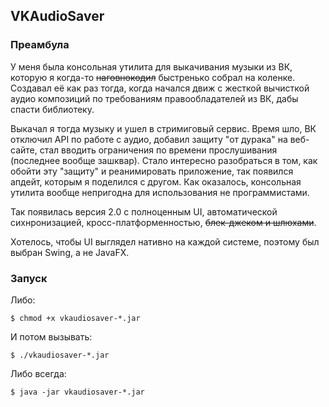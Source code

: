 ## VKAudioSaver

### Преамбула

У меня была консольная утилита для выкачивания музыки из ВК, которую я когда-то ~~наговнокодил~~ 
быстренько собрал на коленке. Создавал её как раз тогда, когда начался движ с жесткой вычисткой аудио 
композиций по требованиям правообладателей из ВК, дабы спасти библиотеку. 

Выкачал я тогда музыку и ушел в стримиговый сервис. Время шло, ВК отключил API по работе с аудио, 
добавил защиту "от дурака" на веб-сайте, стал вводить ограничения по времени прослушивания (последнее вообще зашквар). 
Стало интересно разобраться в том, как обойти эту "защиту" и реанимировать приложение, так появился апдейт, которым я 
поделился с другом. Как оказалось, консольная утилита вообще непригодна для использования не программистами.

Так появилась версия 2.0 с полноценным UI, автоматической сихнронизацией, кросс-платформенностью, 
~~блек-джеком и шлюхами~~.

Хотелось, чтобы UI выглядел нативно на каждой системе, поэтому был выбран Swing, а не JavaFX.

### Запуск

Либо:

```$ chmod +x vkaudiosaver-*.jar```

И потом вызывать:

```$ ./vkaudiosaver-*.jar```

Либо всегда:

```$ java -jar vkaudiosaver-*.jar```